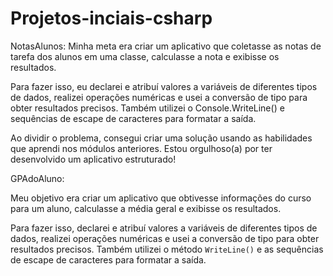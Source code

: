 # Projetos-inciais-csharp

NotasAlunos: 
Minha meta era criar um aplicativo que coletasse as notas de tarefa dos alunos em uma classe, calculasse a nota e exibisse os resultados.

Para fazer isso, eu declarei e atribuí valores a variáveis de diferentes tipos de dados, realizei operações numéricas e usei a conversão de tipo para obter resultados precisos. Também utilizei o Console.WriteLine() e sequências de escape de caracteres para formatar a saída.

Ao dividir o problema, consegui criar uma solução usando as habilidades que aprendi nos módulos anteriores. Estou orgulhoso(a) por ter desenvolvido um aplicativo estruturado!


GPAdoAluno:

Meu objetivo era criar um aplicativo que obtivesse informações do curso para um aluno, calculasse a média geral e exibisse os resultados.

Para fazer isso, declarei e atribuí valores a variáveis de diferentes tipos de dados, realizei operações numéricas e usei a conversão de tipo para obter resultados precisos. Também utilizei o método `WriteLine()` e as sequências de escape de caracteres para formatar a saída.
